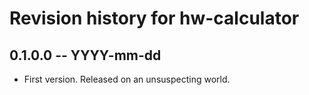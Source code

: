 # Revision history for hw-calculator

## 0.1.0.0 -- YYYY-mm-dd

* First version. Released on an unsuspecting world.
